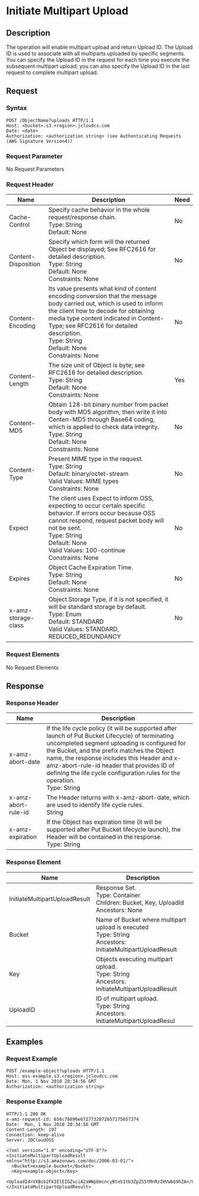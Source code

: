 # Initiate Multipart Upload

## Description
The operation will enable multipart upload and return Upload ID. The Upload ID is used to associate with all multiparts uploaded by specific segments. You can specify the Upload ID in the request for each time you execute the subsequent multipart upload; you can also specify the Upload ID in the last request to complete multipart upload.

## Request
### Syntax
```
POST /ObjectName?uploads HTTP/1.1
Host: <bucket>.s3.<region>.jcloudcs.com 
Date: <date>
Authorization: <authorization string> (see Authenticating Requests (AWS Signature Version4))
```
### Request Parameter
No Request Parameters
### Request Header

Name|Description|Need
---|---|---
Cache-Control|Specify cache behavior in the whole request/response chain. <br>Type: String<br>Default: None|No
Content-Disposition|Specify which form will the returned Object be displayed; See RFC2616 for detailed description.<br>Type: String<br>Default: None<br>Constraints: None|No
Content-Encoding|Its value presents what kind of content encoding conversion that the message body carried out, which is used to inform the client how to decode for obtaining media type content indicated in Content-Type; see RFC2616 for detailed description.<br>Type: String<br>Default: None<br>Constraints: None|No
Content-Length|The size unit of Object is byte; see RFC2616 for detailed description.<br>Type: String<br>Default: None<br>Constraints: None|Yes
Content-MD5|Obtain 128-bit binary number from packet body with MD5 algorithm, then write it into Centen-MD5 through Base64 coding, which is applied to check data integrity. <br>Type: String<br>Default: None<br>Constraints: None|No
Content-Type|Present MIME type in the request. <br>Type: String<br>Default: binary/octet-stream<br>Valid Values: MIME types<br>Constraints: None|No
Expect|The client uses Expect to inform OSS, expecting to occur certain specific behavior. If errors occur because OSS cannot respond, request packet body will not be sent. <br>Type: String<br>Default: None<br>Valid Values: 100-continue<br>Constraints: None|No
Expires|Object Cache Expiration Time. <br>Type: String<br>Default: None<br>Constraints: None|No
x-amz-storage-class| Object Storage Type, if it is not specified, it will be standard storage by default. <br>Type: Enum<br>Default: STANDARD<br>Valid Values: STANDARD, REDUCED_REDUNDANCY|No

### Request Elements
No Request Elements

## Response
### Response Header

Name|Description
---|---
x-amz-abort-date|If the life cycle policy (it will be supported after launch of Put Bucket Lifecycle) of terminating uncompleted segment uploading is configured for the Bucket, and the prefix matches the Object name, the response includes this Header and x-amz-abort-rule-id header that provides ID of defining the life cycle configuration rules for the operation. <br>Type: String
x-amz-abort-rule-id|The Header returns with x-amz-abort-date, which are used to identify life cycle rules. <br>String
x-amz-expiration|If the Object has expiration time (it will be supported after Put Bucket lifecycle launch), the Header will be contained in the response. <br>Type: String

### Response Element

Name|Description
---|---
InitiateMultipartUploadResult|Response Set. <br>Type: Container<br>Children: Bucket, Key, UploadId<br>Ancestors: None
Bucket|Name of Bucket where multipart upload is executed<br>Type: String<br>Ancestors: InitiateMultipartUploadResult
Key|Objects executing multipart upload. <br>Type: String<br>Ancestors: InitiateMultipartUploadResult
UploadID|ID of multipart upload. <br>Type: String<br>Ancestors: InitiateMultipartUploadResul

## Examples
### Request Example
```
POST /example-object?uploads HTTP/1.1
Host: oss-example.s3.<region>.jcloudcs.com 
Date: Mon, 1 Nov 2010 20:34:56 GMT
Authorization: <authorization string>
```
### Response Example
```
HTTP/1.1 200 OK
x-amz-request-id: 656c76696e6727732072657175657374
Date:  Mon, 1 Nov 2010 20:34:56 GMT
Content-Length: 197
Connection: keep-alive
Server: JDCloudOSS

<?xml version="1.0" encoding="UTF-8"?>
<InitiateMultipartUploadResult xmlns="http://s3.amazonaws.com/doc/2006-03-01/">
  <Bucket>example-bucket</Bucket>
  <Key>example-object</Key>
  <UploadId>VXBsb2FkIElEIGZvciA2aWWpbmcncyBteS1tb3ZpZS5tMnRzIHVwbG9hZA</UploadId>
</InitiateMultipartUploadResult>
```

